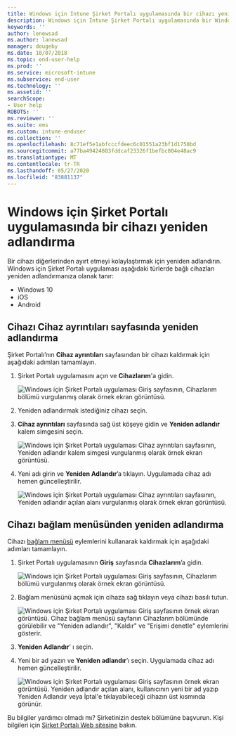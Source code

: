 ```yaml
---
title: Windows için Intune Şirket Portalı uygulamasında bir cihazı yeniden adlandırma
description: Windows için Intune Şirket Portalı uygulamasında bir Windows 10, Android, iOS veya Microsoft HoloLens cihazı düzenleyin ve yeniden adlandırın
keywords: ''
author: lenewsad
ms.author: lanewsad
manager: dougeby
ms.date: 10/07/2018
ms.topic: end-user-help
ms.prod: ''
ms.service: microsoft-intune
ms.subservice: end-user
ms.technology: ''
ms.assetid: ''
searchScope:
- User help
ROBOTS: ''
ms.reviewer: ''
ms.suite: ems
ms.custom: intune-enduser
ms.collection: ''
ms.openlocfilehash: 8c71ef5e1abfcccfdeec6c01551a23bf1d1750bd
ms.sourcegitcommit: a77ba49424803fddcaf23326f1befbc004e48ac9
ms.translationtype: MT
ms.contentlocale: tr-TR
ms.lasthandoff: 05/27/2020
ms.locfileid: "83881137"
---
```

# <a name="rename-device-from-the-company-portal-app-for-windows"></a>Windows için Şirket Portalı uygulamasında bir cihazı yeniden adlandırma
Bir cihazı diğerlerinden ayırt etmeyi kolaylaştırmak için yeniden adlandırın. Windows için Şirket Portalı uygulaması aşağıdaki türlerde bağlı cihazları yeniden adlandırmanıza olanak tanır:  
* Windows 10
* iOS
* Android  

## <a name="rename-device-from-device-details-page"></a>Cihazı **Cihaz ayrıntıları** sayfasında yeniden adlandırma  
Şirket Portalı’nın **Cihaz ayrıntıları** sayfasından bir cihazı kaldırmak için aşağıdaki adımları tamamlayın. 

1. Şirket Portalı uygulamasını açın ve **Cihazlarım**'a gidin.  

    ![Windows için Şirket Portalı uygulaması Giriş sayfasının, Cihazlarım bölümü vurgulanmış olarak örnek ekran görüntüsü.](./media/1809_CheckAccess_Context_Select_Device.png)  
2. Yeniden adlandırmak istediğiniz cihazı seçin.
3. **Cihaz ayrıntıları** sayfasında sağ üst köşeye gidin ve **Yeniden adlandır** kalem simgesini seçin.  

     ![Windows için Şirket Portalı uygulaması Cihaz ayrıntıları sayfasının, Yeniden adlandır kalem simgesi vurgulanmış olarak örnek ekran görüntüsü.](./media/1809_Rename_CPapp_Windows_icon.png) 
4. Yeni adı girin ve **Yeniden Adlandır**’a tıklayın. Uygulamada cihaz adı hemen güncelleştirilir.  

     ![Windows için Şirket Portalı uygulaması Cihaz ayrıntıları sayfasının, Yeniden adlandır açılan alanı vurgulanmış olarak örnek ekran görüntüsü.](./media/1808_RenameApp_Popup.png)  

## <a name="rename-device-from-device-context-menu"></a>Cihazı bağlam menüsünden yeniden adlandırma  
Cihazı [bağlam menüsü](https://docs.microsoft.com//windows/uwp/design/controls-and-patterns/menus) eylemlerini kullanarak kaldırmak için aşağıdaki adımları tamamlayın.  

1. Şirket Portalı uygulamasının **Giriş** sayfasında **Cihazlarım**’a gidin.

    ![Windows için Şirket Portalı uygulaması Giriş sayfasının, Cihazlarım bölümü vurgulanmış olarak örnek ekran görüntüsü.](./media/1809_CheckAccess_Context_Select_Device.png)  
2. Bağlam menüsünü açmak için cihaza sağ tıklayın veya cihazı basılı tutun.  

    ![Windows için Şirket Portalı uygulaması Giriş sayfasının örnek ekran görüntüsü. Cihaz bağlam menüsü sayfanın **Cihazlarım** bölümünde görülebilir ve "Yeniden adlandır", "Kaldır" ve "Erişimi denetle" eylemlerini gösterir.](./media/1809_DeviceContextMenu_Windows_CP.png)    
3. **Yeniden Adlandır**' ı seçin.  
4. Yeni bir ad yazın ve **Yeniden adlandır**’ı seçin. Uygulamada cihaz adı hemen güncelleştirilir.  

     ![Windows için Şirket Portalı uygulaması Giriş sayfasının örnek ekran görüntüsü. Yeniden adlandır açılan alanı, kullanıcının yeni bir ad yazıp Yeniden Adlandır veya İptal'e tıklayabileceği cihazın üst kısmında görünür.](./media/1808_RenameApp_Popup.png)  

Bu bilgiler yardımcı olmadı mı? Şirketinizin destek bölümüne başvurun. Kişi bilgileri için [Şirket Portalı Web sitesine](https://go.microsoft.com/fwlink/?linkid=2010980) bakın.

